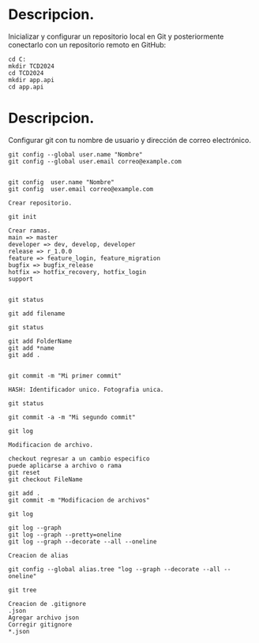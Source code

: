 # Descripcion. 
Inicializar y configurar un repositorio local en Git y posteriormente conectarlo con un repositorio remoto en GitHub:
```
cd C:
mkdir TCD2024
cd TCD2024
mkdir app.api
cd app.api
```

# Descripcion. 

Configurar git con tu nombre de usuario y dirección de correo electrónico.

```
git config --global user.name "Nombre"
git config --global user.email correo@example.com


git config  user.name "Nombre"
git config  user.email correo@example.com
```


```
Crear repositorio. 

git init

Crear ramas. 
main => master
developer => dev, develop, developer
release => r_1.0.0
feature => feature_login, feature_migration
bugfix => bugfix_release
hotfix => hotfix_recovery, hotfix_login
support


git status

git add filename

git status

git add FolderName
git add *name
git add .


git commit -m "Mi primer commit"

HASH: Identificador unico. Fotografia unica. 

git status

git commit -a -m "Mi segundo commit"

git log 

Modificacion de archivo. 

checkout regresar a un cambio especifico 
puede aplicarse a archivo o rama
git reset
git checkout FileName

git add .
git commit -m "Modificacion de archivos"

git log 

git log --graph
git log --graph --pretty=oneline
git log --graph --decorate --all --oneline

Creacion de alias

git config --global alias.tree "log --graph --decorate --all --oneline"

git tree

Creacion de .gitignore
.json
Agregar archivo json
Corregir gitignore
*.json



